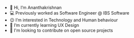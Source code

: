 - 👋 Hi, I’m Ananthakrishnan
- 💻 Previously worked as Software Engineer @ IBS Software 
- 😉 I’m interested in Technology and Human behaviour
- 🌱 I’m currently learning UX Design
- 💞️ I'm looking to contribute on open source projects

<!---
k-ananthakrishnan/k-ananthakrishnan is a ✨ special ✨ repository because its `README.md` (this file) appears on your GitHub profile.
You can click the Preview link to take a look at your changes.
--->
